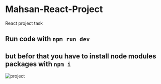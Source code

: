 # Mahsan-React-Project
React project task
## Run code with `npm run dev` 
## but befor that you have to install node modules packages with `npm i `
![project](https://github.com/MohammadSobhanSaffary/Mahsan-React-Project/assets/96923486/d6df4a77-718c-429c-8138-5229271f101c)
